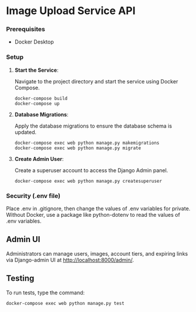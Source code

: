 # Image Upload Service API



### Prerequisites

- Docker Desktop

### Setup

1. **Start the Service**:

   Navigate to the project directory and start the service using Docker Compose.

   ```shell
   docker-compose build
   docker-compose up
   ```
   
2. **Database Migrations**:
   
   Apply the database migrations to ensure the database schema is updated.

   ```shell
   docker-compose exec web python manage.py makemigrations
   docker-compose exec web python manage.py migrate
   ```

3. **Create Admin User**:
   
   Create a superuser account to access the Django Admin panel.

   ```shell
   docker-compose exec web python manage.py createsuperuser
   ```

### Security (.env file)

Place .env in .gitignore, then change the values of .env variables for private.
Without Docker, use a package like python-dotenv to read the values of .env variables.


## Admin UI

Administrators can manage users, images, account tiers, and expiring links via Django-admin UI at [http://localhost:8000/admin/](http://localhost:8000/admin/).

## Testing

To run tests, type the command:

   ```shell
   docker-compose exec web python manage.py test
   ```